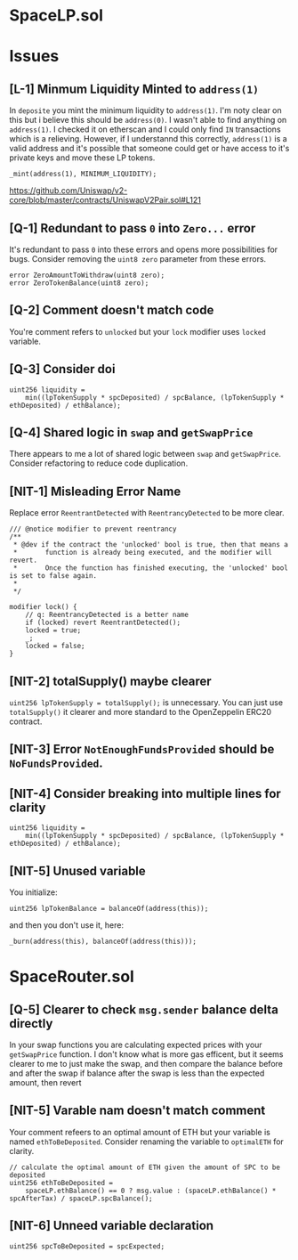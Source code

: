 # SpaceLP.sol

# Issues

## **[L-1]** Minmum Liquidity Minted to `address(1)`
In `deposite` you mint the minimum liquidity to `address(1)`. I'm noty clear on this but i believe this should be `address(0)`. 
I wasn't able to find anything on `address(1)`. I checked it on etherscan and I could only find `IN` transactions which is a relieving. However, if I understannd this correctly, `address(1)` is a valid address and it's possible that someone could get or have access to it's private keys and move these LP tokens.

```solidity
_mint(address(1), MINIMUM_LIQUIDITY);
```

https://github.com/Uniswap/v2-core/blob/master/contracts/UniswapV2Pair.sol#L121

## **[Q-1]** Redundant to pass `0` into `Zero...` error
It's redundant to pass `0` into these errors and opens more possibilities for bugs. Consider removing the `uint8 zero` parameter from these errors.

```solidity
error ZeroAmountToWithdraw(uint8 zero);
error ZeroTokenBalance(uint8 zero);
```

## **[Q-2]** Comment doesn't match code
You're comment refers to `unlocked` but your `lock` modifier uses `locked` variable.

## **[Q-3]** Consider doi
```solidity
uint256 liquidity =
    min((lpTokenSupply * spcDeposited) / spcBalance, (lpTokenSupply * ethDeposited) / ethBalance);
```

## **[Q-4]** Shared logic in `swap` and `getSwapPrice`
There appears to me a lot of shared logic between `swap` and `getSwapPrice`. Consider refactoring to reduce code duplication.


## **[NIT-1]** Misleading Error Name

Replace error `ReentrantDetected` with `ReentrancyDetected` to be more clear.

```solidity
/// @notice modifier to prevent reentrancy
/**
 * @dev if the contract the 'unlocked' bool is true, then that means a
 *       function is already being executed, and the modifier will revert.
 *       Once the function has finished executing, the 'unlocked' bool is set to false again.
 *
 */

modifier lock() {
    // q: ReentrancyDetected is a better name
    if (locked) revert ReentrantDetected();
    locked = true;
    _;
    locked = false;
}
```

## **[NIT-2]** totalSupply() maybe clearer
`uint256 lpTokenSupply = totalSupply();` is unnecessary. You can just use `totalSupply()` it clearer and more standard to the OpenZeppelin ERC20 contract.

## **[NIT-3]** Error `NotEnoughFundsProvided` should be `NoFundsProvided`.

## **[NIT-4]** Consider breaking into multiple lines for clarity
```solidity
uint256 liquidity =
    min((lpTokenSupply * spcDeposited) / spcBalance, (lpTokenSupply * ethDeposited) / ethBalance);
```

## **[NIT-5]** Unused variable
You initialize:
```solidity
uint256 lpTokenBalance = balanceOf(address(this));
```
and then you don't use it, here:
```solidity
_burn(address(this), balanceOf(address(this)));
```

# SpaceRouter.sol
## **[Q-5]** Clearer to check `msg.sender` balance delta directly
In your swap functions you are calculating expected prices with your `getSwapPrice` function. I don't know what is more gas efficent, but it seems clearer to me to just make the swap, and then compare the balance before and after the swap if balance after the swap is less than the expected amount, then revert

## **[NIT-5]** Varable nam doesn't match comment
Your comment refeers to an optimal amount of ETH but your variable is named `ethToBeDeposited`. Consider renaming the variable to `optimalETH` for clarity. 

```solidity
// calculate the optimal amount of ETH given the amount of SPC to be deposited
uint256 ethToBeDeposited =
    spaceLP.ethBalance() == 0 ? msg.value : (spaceLP.ethBalance() * spcAfterTax) / spaceLP.spcBalance();
```

## **[NIT-6]** Unneed variable declaration
```solidity
uint256 spcToBeDeposited = spcExpected;
```
